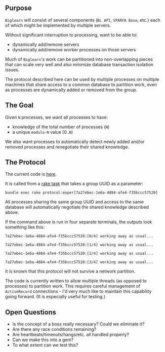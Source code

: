 ## Purpose

`Biglearn` will consist of several components (`BL API`, `SPARFA Base`, etc.)
each of which might be implemented by multiple servers.

Without significant interruption to processing, want to be able to:
* dynamically add/remove servers
* dynamically add/remove worker processes on those servers

Much of `Biglearn`'s work
can be partitioned into non-overlapping pieces
that can scale very well
and also minimize database transaction isolation issues.

The protocol described here can be used
by multiple processes on multiple machines
that share access to a common database
to partition work,
even as processes are dynamically
added or removed from the group.

## The Goal

Given `N` processes,
we want all processes to have:
* knowledge of the total number of processes (`N`)
* a unique `modulo-N` value [0..`N`)

We also want processes to
automatically detect newly added and/or removed processes
and renegotiate their shared knowledge.

## The Protocol

The current code is 
[here](https://github.com/openstax/biglearn-api/blob/klb_protocol/lib/protocol.rb).

It is called from a
[rake task](https://github.com/openstax/biglearn-api/blob/klb_protocol/lib/tasks/protocol.rake)
that takes a group UUID as a parameter:
```
bundle exec rake protocol:exper[7a27ebec-1e6a-4884-afe4-f35bccc57520]
```
All processes sharing the same group UUID
and access to the same database
will automatically negotiate the shared knowledge
described above.

If the command above is run in four separate terminals,
the outputs look something like this:
```
7a27ebec-1e6a-4884-afe4-f35bccc57520:[0/4] working away as usual...
```
```
7a27ebec-1e6a-4884-afe4-f35bccc57520:[1/4] working away as usual...
```
```
7a27ebec-1e6a-4884-afe4-f35bccc57520:[2/4] working away as usual...
```
```
7a27ebec-1e6a-4884-afe4-f35bccc57520:[3/4] working away as usual...
```

It is known that this protocol will not survive a network partition.

The code is currently written
to allow multiple threads 
(as opposed to processes)
to partition work.
This requires careful management
of `ActiveRecord` connections -
I'd very much like to maintain this capability going forward.
(It is especially useful for testing.)

## Open Questions

* Is the concept of a boss really necessary?  Could we eliminate it?
* Are there any race conditions remaining?
* Are heartbeats/timeouts/hangs/etc. all handled properly?
* Can we make this into a gem?
* To what extent can we test this?


